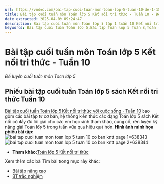 ```yaml
---
url: https://vndoc.com/bai-tap-cuoi-tuan-mon-toan-lop-5-tuan-10-de-1-153179
title: Bài tập cuối tuần môn Toán lớp 5 Kết nối tri thức - Tuần 10 - Đề luyện cuối tuần môn Toán lớp 5 - VnDoc.com
date_extracted: 2025-04-09 09:24:47
description: Bài tập cuối tuần môn Toán lớp 5 tập 1 tuần 10 Kết nối tri thức bao gồm lớp giải chi tiết cho từng bài tập giúp các em học sinh ôn tập, nâng cao kỹ năng giải Toán.
keywords: Bài tập cuối tuần Toán lớp 5,Bài tập Toán lớp 5 Tuần 8,Toán lớp 5 Kết nối,Đề kiểm tra cuối tuần môn Toán lớp 5 Tuần 10,Đề kiểm tra cuối tuần môn Toán lớp 5,Bài tập cuối tuần môn Toán lớp 5,giải Toán lớp 5,giải bài tập toán 5,toán lớp 5,bài tập cuối tuần Toán 5 sách Kết nối tri thức,bài tập toán 5 tuần 10 Kết nối,bài tập cuối tuần toán lớp 5 Kết nối tuần 10,Phiếu bài tập cuối tuần Toán lớp 5 Kết nối tuần 10
---
```


# Bài tập cuối tuần môn Toán lớp 5 Kết nối tri thức - Tuần 10
 _Đề luyện cuối tuần môn Toán lớp 5_
## **Phiếu bài tập cuối tuần Toán lớp 5 sách Kết nối tri thức Tuần 10**
[Bài tập cuối tuần Toán lớp 5 Kết nối tri thức với cuộc sống - Tuần 10](<https://vndoc.com/bai-tap-cuoi-tuan-mon-toan-lop-5-tuan-9-de-1-151849>) bao gồm các bài tập từ cơ bản, hệ thống kiến thức các dạng Toán lớp 5  sách Kết nối có đầy đủ lời giải cho các em học sinh tham khảo, củng cố, rèn luyện kỹ năng giải Toán lớp 5 trong tuần vừa qua hiệu quả hơn.
**Hình ảnh minh họa phiếu bài tập:**
![bai tap cuoi tuan mon toan lop 5 tuan 10 co ban kntt page 1*638343](https://i.vdoc.vn/data/image/2024/10/21/bai-tap-cuoi-tuan-mon-toan-lop-5-tuan-10-co-ban-kntt-page-1.jpg)![bai tap cuoi tuan mon toan lop 5 tuan 10 co ban kntt page 2*638344](https://i.vdoc.vn/data/image/2024/10/21/bai-tap-cuoi-tuan-mon-toan-lop-5-tuan-10-co-ban-kntt-page-2.jpg)
  * **Tham khảo:**[Toán lớp 5 Kết nối tri thức](<https://vndoc.com/toan-lop-5-ket-noi-tri-thuc>)

Xem thêm các bài Tìm bài trong mục này khác:
  * [Bài tập nâng cao](</phieu-bai-tap-cuoi-tuan-lop-5-mon-toan-nang-cao-ket-noi-tri-thuc-tuan-10-331145>)
  * [BT trắc nghiệm](</bai-tap-cuoi-tuan-toan-lop-5-ket-noi-tri-thuc-tuan-10-330611>)

